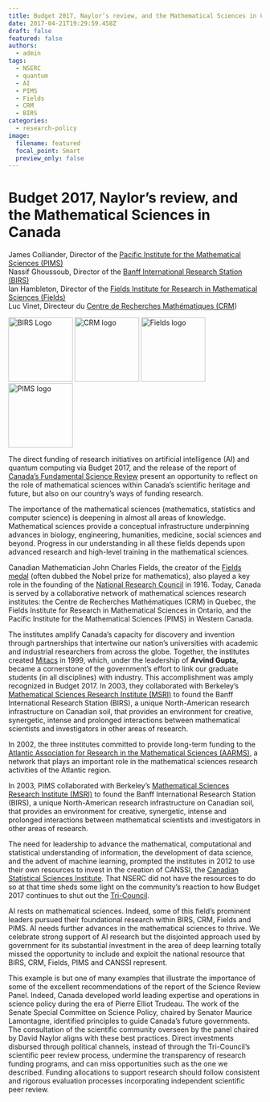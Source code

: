 ```yaml
---
title: Budget 2017, Naylor’s review, and the Mathematical Sciences in Canada
date: 2017-04-21T19:29:59.458Z
draft: false
featured: false
authors:
  - admin
tags:
  - NSERC
  - quantum
  - AI
  - PIMS
  - Fields
  - CRM
  - BIRS
categories:
  - research-policy
image:
  filename: featured
  focal_point: Smart
  preview_only: false
---
```



# Budget 2017, Naylor’s review, and the Mathematical Sciences in Canada

James Colliander, Director of the [Pacific Institute for the Mathematical Sciences (PIMS)](https://www.pims.math.ca/)  
Nassif Ghoussoub, Director of the [Banff International Research Station (BIRS)](http://www.birs.ca/)  
Ian Hambleton, Director of the [Fields Institute for Research in Mathematical Sciences (Fields)](http://www.fields.utoronto.ca/)  
Luc Vinet, Directeur du [Centre de Recherches Mathématiques (CRM](http://www.crm.umontreal.ca/en/))  

<img src="https://wwejubwfy.s3.amazonaws.com/Web_Image_2017-04-21_14-04-18.png" alt="BIRS Logo" height="128" width="">
<img src="https://wwejubwfy.s3.amazonaws.com/crm_logo.png" alt="CRM logo" height="128" width="">
<img src="https://wwejubwfy.s3.amazonaws.com/fields_logo.jpg" alt="Fields logo" height="128" width="">
<img src="https://wwejubwfy.s3.amazonaws.com/Web_Image_2017-04-21_14-06-24.png" alt="PIMS logo" height="128" width="">

<br>

The direct funding of research initiatives on artificial intelligence (AI) and quantum computing via Budget 2017, and the release of the report of [Canada’s Fundamental Science Review](http://www.sciencereview.ca/eic/site/059.nsf/eng/home) present an opportunity to reflect on the role of mathematical sciences within Canada’s scientific heritage and future, but also on our country’s ways of funding research.


The importance of the mathematical sciences (mathematics, statistics and computer science) is deepening in almost all areas of knowledge. Mathematical sciences provide a conceptual infrastructure underpinning advances in biology, engineering, humanities, medicine, social sciences and beyond. Progress in our understanding in all these fields depends upon advanced research and high-level training in the mathematical sciences.

Canadian Mathematician John Charles Fields, the creator of the [Fields medal](https://en.wikipedia.org/wiki/Fields_Medal) (often dubbed the Nobel prize for mathematics), also played a key role in the founding of the [National Research Council](http://www.nrc-cnrc.gc.ca/index.html) in 1916. Today, Canada is served by a collaborative network of mathematical sciences research institutes: the Centre de Recherches Mathématiques (CRM) in Quebec, the Fields Institute for Research in Mathematical Sciences in Ontario, and the Pacific Institute for the Mathematical Sciences (PIMS) in Western Canada.

The institutes amplify Canada’s capacity for discovery and invention through partnerships that intertwine our nation’s universities with academic and industrial researchers from across the globe. Together, the institutes created [Mitacs](https://www.mitacs.ca/en) in 1999, which, under the leadership of **Arvind Gupta**, became a cornerstone of the government’s effort to link our graduate students (in all disciplines) with industry. This accomplishment was amply recognized in Budget 2017. In 2003, they collaborated with Berkeley’s [Mathematical Sciences Research Institute (MSRI)](http://www.msri.org/web/cms) to found the Banff International Research Station (BIRS), a unique North-American research infrastructure on Canadian soil, that provides an environment for creative, synergetic, intense and prolonged interactions between mathematical scientists and investigators in other areas of research.

In 2002, the three institutes committed to provide long-term funding to the [Atlantic Association for Research in the Mathematical Sciences (AARMS)](https://aarms.math.ca/news/), a network that plays an important role in the mathematical sciences research activities of the Atlantic region.

In 2003, PIMS collaborated with Berkeley’s [Mathematical Sciences Research Institute (MSRI)](http://www.msri.org/web/cms) to found the Banff International Research Station (BIRS), a unique North-American research infrastructure on Canadian soil, that provides an environment for creative, synergetic, intense and prolonged interactions between mathematical scientists and investigators in other areas of research.

The need for leadership to advance the mathematical, computational and statistical understanding of information, the development of data science, and the advent of machine learning, prompted the institutes in 2012 to use their own resources to invest in the creation of CANSSI, the [Canadian Statistical Sciences Institute](http://www.canssi.ca/). That NSERC did not have the resources to do so at that time sheds some light on the community’s reaction to how Budget 2017 continues to shut out the [Tri-Council](http://www.pre.ethics.gc.ca/eng/index/). 

AI rests on mathematical sciences. Indeed, some of this field’s prominent leaders pursued their foundational research within BIRS, CRM, Fields and PIMS. AI needs further advances in the mathematical sciences to thrive. We celebrate strong support of AI research but the disjointed approach used by government for its substantial investment in the area of deep learning totally missed the opportunity to include and exploit the national resource that BIRS, CRM, Fields, PIMS and CANSSI represent.

This example is but one of many examples that illustrate the importance of some of the excellent recommendations of the report of the Science Review Panel. Indeed, Canada developed world leading expertise and operations in science policy during the era of Pierre Elliot Trudeau. The work of the Senate Special Committee on Science Policy, chaired by Senator Maurice Lamontagne, identified principles to guide Canada’s future governments. The consultation of the scientific community overseen by the panel chaired by David Naylor aligns with these best practices. Direct investments disbursed through political channels, instead of through the Tri-Council’s scientific peer review process, undermine the transparency of research funding programs, and can miss opportunities such as the one we described. Funding allocations to support research should follow consistent and rigorous evaluation processes incorporating independent scientific peer review.


